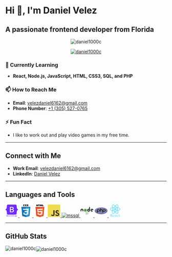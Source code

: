 # Hi 👋, I'm Daniel Velez

## A passionate frontend developer from Florida

<p align="center">
  <img src="https://komarev.com/ghpvc/?username=daniel1000c&label=Profile%20views&color=0e75b6&style=flat" alt="daniel1000c" />
</p>

<p align="center">
  <a href="https://github.com/ryo-ma/github-profile-trophy">
    <img src="https://github-profile-trophy.vercel.app/?username=daniel1000c" alt="daniel1000c" />
  </a>
</p>

### 🌱 Currently Learning

- **React, Node.js, JavaScript, HTML, CSS3, SQL, and PHP**

### 📫 How to Reach Me

- **Email**: [velezdaniel6162@gmail.com](mailto:velezdaniel6162@gmail.com)
- **Phone Number**:  [+1 (305) 527-0765](tel:+13055270765)

### ⚡ Fun Fact

- I like to work out and play video games in my free time.

---

## Connect with Me

<!-- Add social media links or additional contact methods here -->
- **Work Email**: [velezdaniel6162@gmail.com](mailto:velezdaniel6162@gmail.com)
- **LinkedIn**: [Daniel Velez](https://www.linkedin.com/in/daniel-velez-b17748286/)

---

## Languages and Tools

<p align="left">
  <a href="https://getbootstrap.com" target="_blank" rel="noreferrer">
    <img src="https://raw.githubusercontent.com/devicons/devicon/master/icons/bootstrap/bootstrap-plain-wordmark.svg" alt="bootstrap" width="40" height="40" />
  </a>
  <a href="https://www.w3schools.com/css/" target="_blank" rel="noreferrer">
    <img src="https://raw.githubusercontent.com/devicons/devicon/master/icons/css3/css3-original-wordmark.svg" alt="css3" width="40" height="40" />
  </a>
  <a href="https://www.w3.org/html/" target="_blank" rel="noreferrer">
    <img src="https://raw.githubusercontent.com/devicons/devicon/master/icons/html5/html5-original-wordmark.svg" alt="html5" width="40" height="40" />
  </a>
  <a href="https://developer.mozilla.org/en-US/docs/Web/JavaScript" target="_blank" rel="noreferrer">
    <img src="https://raw.githubusercontent.com/devicons/devicon/master/icons/javascript/javascript-original.svg" alt="javascript" width="40" height="40" />
  </a>
  <a href="https://www.microsoft.com/en-us/sql-server" target="_blank" rel="noreferrer">
    <img src="https://www.svgrepo.com/show/303229/microsoft-sql-server-logo.svg" alt="mssql" width="40" height="40" />
  </a>
  <a href="https://nodejs.org" target="_blank" rel="noreferrer">
    <img src="https://raw.githubusercontent.com/devicons/devicon/master/icons/nodejs/nodejs-original-wordmark.svg" alt="nodejs" width="40" height="40" />
  </a>
  <a href="https://www.php.net" target="_blank" rel="noreferrer">
    <img src="https://raw.githubusercontent.com/devicons/devicon/master/icons/php/php-original.svg" alt="php" width="40" height="40" />
  </a>
  <a href="https://reactjs.org/" target="_blank" rel="noreferrer">
    <img src="https://raw.githubusercontent.com/devicons/devicon/master/icons/react/react-original-wordmark.svg" alt="react" width="40" height="40" />
  </a>
</p>

---

## GitHub Stats

<p>
  <img align="left" src="https://github-readme-stats.vercel.app/api/top-langs?username=daniel1000c&show_icons=true&locale=en&layout=compact" alt="daniel1000c" />
</p>

<p>
  <img align="center" src="https://github-readme-stats.vercel.app/api?username=daniel1000c&show_icons=true&locale=en" alt="daniel1000c" />
</p>